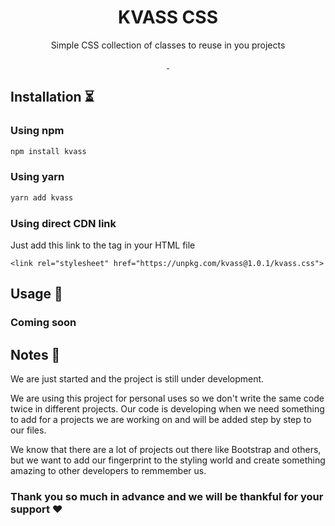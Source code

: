 <h1 align="center"> KVASS CSS </h1>
<p align="center">Simple CSS collection of classes to reuse in you projects</p>

<p align="center">
  <a aria-label="npm package" href="https://www.npmjs.com/package/kvass">
    <img alt="" src="https://img.shields.io/npm/v/kvass">
  </a>
  <a aria-label="last commit" href="https://github.com/kvass/css/commits/main">
    <img alt="" src="https://img.shields.io/github/last-commit/AimanAlmureish/css.svg">
  </a>
</p>

## Installation ⏳
### Using npm
```sh
npm install kvass
```
### Using yarn
```sh
yarn add kvass
```

### Using direct CDN link
<p>Just add this link to the <head> tag in your HTML file</p>
  
`<link rel="stylesheet" href="https://unpkg.com/kvass@1.0.1/kvass.css">`
  
## Usage 🔮
### Coming soon  
  
  
## Notes 🚩
<p> We are just started and the project is still under development. </p>
<p> We are using this project for personal uses so we don't write the same code twice in different projects. Our code is developing when we need something to add for a projects we are working on and will be added step by step to our files.</p>
<p> We know that there are a lot of projects out there like Bootstrap and others, but we want to add our fingerprint to the styling world and create something amazing to other developers to remmember us. </p>

### Thank you so much in advance and we will be thankful for your support ❤
  
  
<!-- Class usage | Class name 
------------ | -------------
wrappers | .wrapperFluid .wrapper
Content in the first column | Content in the second column -->





